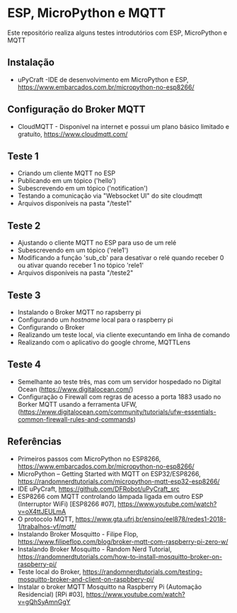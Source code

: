 # ESP, MicroPython e MQTT
Este repositório realiza alguns testes introdutórios com ESP, MicroPython e MQTT 

## Instalação 
* uPyCraft -IDE de desenvolvimento em MicroPython e ESP, https://www.embarcados.com.br/micropython-no-esp8266/

## Configuração do Broker MQTT 
* CloudMQTT - Disponível na internet e possui um plano básico limitado e gratuíto, https://www.cloudmqtt.com/ 

## Teste 1
* Criando um cliente MQTT no ESP
* Publicando em um tópico ('hello') 
* Subescrevendo em um tópico ('notification') 
* Testando a comunicação via "Websocket UI" do site cloudmqtt
* Arquivos disponíveis na pasta "/teste1" 

## Teste 2
* Ajustando o cliente MQTT no ESP para uso de um relé
* Subescrevendo em um tópico ('rele1')
* Modificando a função 'sub_cb' para desativar o relé quando receber 0 ou ativar quando receber 1 no tópico 'rele1'
* Arquivos disponíveis na pasta "/teste2" 

## Teste 3 
* Instalando o Broker MQTT no rapsberry pi
* Configurando um _hostname_ local para o raspberry pi 
* Configurando o Broker 
* Realizando um teste local, via cliente execuntando em linha de comando 
* Realizando com o aplicativo do google chrome, MQTTLens

## Teste 4
* Semelhante ao teste três, mas com um servidor hospedado no Digital Ocean (https://www.digitalocean.com/) 
* Configuração o Firewall com regras de acesso a porta 1883 usado no Borker MQTT usando a ferramenta UFW, (https://www.digitalocean.com/community/tutorials/ufw-essentials-common-firewall-rules-and-commands) 



## Referências 
* Primeiros passos com MicroPython no ESP8266, https://www.embarcados.com.br/micropython-no-esp8266/
* MicroPython – Getting Started with MQTT on ESP32/ESP8266, https://randomnerdtutorials.com/micropython-mqtt-esp32-esp8266/ 
* IDE uPyCraft, https://github.com/DFRobot/uPyCraft_src
* ESP8266 com MQTT controlando lâmpada ligada em outro ESP (Interruptor WiFi) [ESP8266 #07],  https://www.youtube.com/watch?v=oX4ttJEULmA
* O protocolo MQTT, https://www.gta.ufrj.br/ensino/eel878/redes1-2018-1/trabalhos-vf/mqtt/ 
* Instalando Broker Mosquitto - Filipe Flop,  https://www.filipeflop.com/blog/broker-mqtt-com-raspberry-pi-zero-w/
* Instalando Broker Mosquitto - Random Nerd Tutorial, https://randomnerdtutorials.com/how-to-install-mosquitto-broker-on-raspberry-pi/ 
* Teste local do Broker,  https://randomnerdtutorials.com/testing-mosquitto-broker-and-client-on-raspbbery-pi/ 
* Instalar o broker MQTT Mosquitto na Raspberry Pi (Automação Residencial) [RPi #03], https://www.youtube.com/watch?v=gQhSyAmnGgY
